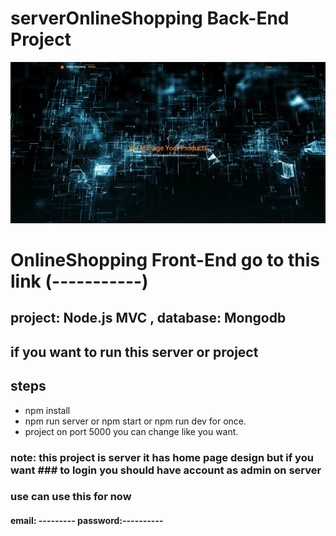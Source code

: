 # serverOnlineShopping Back-End Project
![I am GitHub Readme Generator's creator](public/home.png)
# OnlineShopping Front-End go to this link (-----------)

## project: Node.js MVC , database: Mongodb

## if you want to run this server or project

## steps

- npm install
- npm run server or npm start or npm run dev for once.
- project on port 5000 you can change like you want.

### note: this project is server it has home page design but if you want ### to login you should have account as admin on server

### use can use this for now

#### email: --------- password:----------


